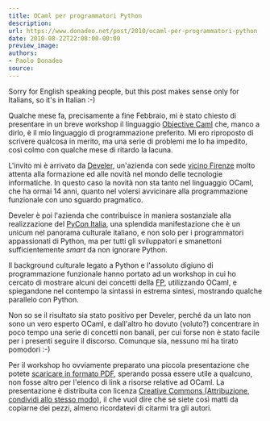 ```yaml
---
title: OCaml per programmatori Python
description:
url: https://www.donadeo.net/post/2010/ocaml-per-programmatori-python
date: 2010-08-22T22:08:00-00:00
preview_image:
authors:
- Paolo Donadeo
source:
---
```


<div><p class="noindent">Sorry for English speaking people, but this post makes sense only for Italians, so it's in Italian :-)</p>

<p>Qualche mese fa, precisamente a fine Febbraio, mi &egrave; stato chiesto di presentare in un breve workshop il linguaggio <a href="https://caml.inria.fr/ocaml/index.en.html">Objective Caml</a> che, manco a dirlo, &egrave; il mio linguaggio di programmazione preferito. Mi ero riproposto di scrivere qualcosa in merito, ma una serie di problemi me lo ha impedito, cos&igrave; colmo con qualche mese di ritardo la lacuna.</p>

<p>L'invito mi &egrave; arrivato da <a href="https://www.develer.com/website/en">Develer</a>, un'azienda con sede <a href="https://www.develer.com/website/en/location/">vicino Firenze</a> molto attenta alla formazione ed alle novit&agrave; nel mondo delle tecnologie informatiche. In questo caso la novit&agrave; non sta tanto nel linguaggio OCaml, che ha ormai 14 anni, quanto nel volersi avvicinare alla programmazione funzionale con uno sguardo pragmatico.</p>

<p>Develer &egrave; poi l'azienda che contribuisce in maniera sostanziale alla realizzazione del <a href="https://www.pycon.it/">PyCon Italia</a>, una splendida manifestazione che &egrave; un unicum nel panorama culturale italiano, e non solo per i programmatori appassionati di Python, ma per tutti gli sviluppatori e smanettoni sufficientemente <em>smart</em> da non ignorare Python.</p>

<p>Il background culturale legato a Python e l'assoluto digiuno di programmazione funzionale hanno portato ad un workshop in cui ho cercato di mostrare alcuni dei concetti della <a href="https://en.wikipedia.org/wiki/Functional_programming">FP</a>, utilizzando OCaml, e spiegandone nel contempo la sintassi in estrema sintesi, mostrando qualche parallelo con Python.</p>

<p>Non so se il risultato sia stato positivo per Develer, perch&eacute; da un lato non sono un vero esperto OCaml, e dall'altro ho dovuto (voluto?) concentrare in poco tempo una serie di concetti non banali, per cui forse non &egrave; stato facile per i presenti seguire il discorso. Comunque sia, nessuno mi ha tirato pomodori :-)</p>

<p>Per il workshop ho ovviamente preparato una piccola presentazione che potete <a href="https://www.donadeo.net/static/2010/08/ocaml_per_prog_python.pdf">scaricare in formato PDF</a>, sperando possa essere utile a qualcuno, non fosse altro per l'elenco di link a risorse relative ad OCaml. La presentazione &egrave; distribuita con licenza <a href="https://creativecommons.org/licenses/by-sa/2.5/it/deed">Creative Commons (Attribuzione, condividi allo stesso modo)</a>, il che vuol dire che se siete cos&igrave; matti da copiarne dei pezzi, almeno ricordatevi di citarmi tra gli autori.</p></div>

